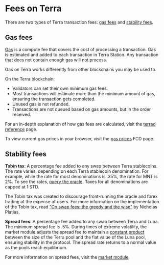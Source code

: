 # Fees on Terra

There are two types of Terra transaction fees: [gas fees](#gas) and [stability fees](#stability-fees).
## Gas fees

[Gas](./glossary.md#fees) is a compute fee that covers the cost of processing a transaction. Gas is estimated and added to each transaction in Terra Station. Any transaction that does not contain enough gas will not process.

Gas on Terra works differently from other blockchains you may be used to.  

On the Terra blockchain:

- Validators can set their own minimum gas fees.
- Most transactions will estimate more than the minimum amount of gas, ensuring the transaction gets completed.
- Unused gas is not refunded.
- Transactions are not queued based on gas amounts, but in the order received.

For an in-depth explanation of how gas fees are calculated, visit the [terrad reference](/Reference/terrad/#fees) page.

To view current gas prices in your browser, visit the [gas prices](https://fcd.terra.dev/v1/txs/gas_prices) FCD page.

## Stability fees

**Tobin tax**: A percentage fee added to any swap between Terra stablecoins. The rate varies, depending on each Terra stablecoin denomination. For example, while the rate for most denominations is .35%, the rate for MNT is 2%. To see the rates, [query the oracle](/Reference/terrad/subcommands.html#query-oracle-tobin-taxes). Taxes for all denominations are capped at 1 STD.

The Tobin tax was created to discourage front-running the oracle and forex trading at the expense of users. For more information on the implementation of the Tobin tax, read ["On swap fees: the greedy and the wise"](https://medium.com/terra-money/on-swap-fees-the-greedy-and-the-wise-b967f0c8914e) by Nicholas Platias.

**Spread fees**: A percentage fee added to any swap between Terra and Luna. The minimum spread fee is .5%. During times of extreme volatility, the market module adjusts the spread fee to maintain a [constant product](/Reference/Terra-core/Module-specifications/spec-market.html#market-making-algorithm) between the size of the Terra pool and the fiat value of the Luna pool, ensuring stability in the protocol. The spread rate returns to a normal value as the pools reach equilibrium.

For more information on spread fees, visit the [market module](/Reference/Terra-core/Module-specifications/spec-market.md).
